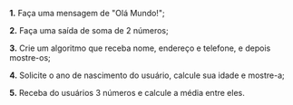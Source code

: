 **1.** Faça uma mensagem de "Olá Mundo!";

**2.** Faça uma saída de soma de 2 números;

**3.** Crie um algoritmo que receba nome, endereço e telefone, e depois mostre-os;

**4.** Solicite o ano de nascimento do usuário, calcule sua idade e mostre-a;

**5.** Receba do usuários 3 números e calcule a média entre eles.